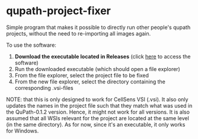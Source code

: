 ﻿# qupath-project-fixer
 
Simple program that makes it possible to directly run other people's qupath projects, without the need to re-importing all images again.

To use the software:
1) **Download the executable located in Releases** (click [here](https://github.com/andreped/qupath-project-fixer/releases/tag/v0.1.0) to access the software)
2) Run the downloaded executable (which should open a file explorer)
3) From the file explorer, select the project file to be fixed
4) From the new file explorer, select the directory containing the corresponding .vsi-files

NOTE: that this is only designed to work for CellSens VSI (.vsi). It also only updates the names in the project file such that they match what was used in the QuPath-0.1.2 version. Hence, it might not work for all versions. It is also assumed that all WSIs relevant for the project are located at the same level (in the same directory). As for now, since it's an executable, it only works for Windows.
